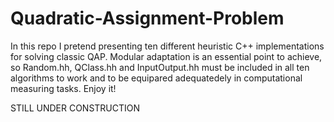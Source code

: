 # Quadratic-Assignment-Problem
In this repo I pretend presenting ten different heuristic C++ implementations for solving classic QAP.
Modular adaptation is an essential point to achieve, so Random.hh, QClass.hh and InputOutput.hh must be included in all ten algorithms to work and to be equipared adequatedely in computational measuring tasks.
Enjoy it!

STILL UNDER CONSTRUCTION
